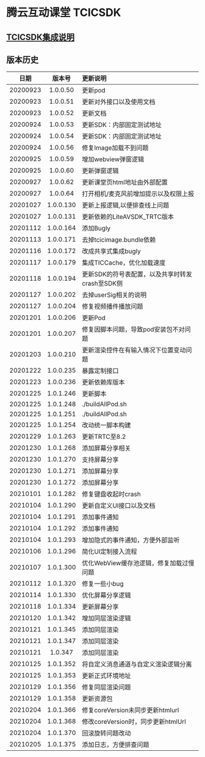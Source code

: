 # 腾云互动课堂 TCICSDK 

## [TCICSDK集成说明](TCICSDK使用说明.md)

## 版本历史

| 日期 | 版本号 |  更新说明 |
|:---------:|:--------:|:-------- |
| 20200923 | 1.0.0.50 | 更新pod |
| 20200923 | 1.0.0.51 | 更新对外接口以及使用文档 |
| 20200923 | 1.0.0.52 | 更新文档 |
| 20200924 | 1.0.0.53 | 更新SDK：内部固定测试地址 |
| 20200924 | 1.0.0.54 | 更新SDK：内部固定测试地址 |
| 20200924 | 1.0.0.56 | 修复Image加载不到问题 |
| 20200925 | 1.0.0.59 | 增加webview弹窗逻辑 |
| 20200925 | 1.0.0.60 | 更新弹窗逻辑 |
| 20200927 | 1.0.0.62 | 更新课堂页html地址由外部配置 |
| 20200927 | 1.0.0.64 | 打开相机/麦克风前增加提示以及权限上报 |
| 20201027 | 1.0.0.130 | 更新上报逻辑,以便排查线上问题 |
| 20201027 | 1.0.0.131 | 更新依赖的LiteAVSDK_TRTC版本 |
| 20201112 | 1.0.0.164 | 添加Bugly |
| 20201113 | 1.0.0.171 | 去掉tcicimage.bundle依赖 |
| 20201116 | 1.0.0.172 | 改成共享式集成bugly |
| 20201117 | 1.0.0.179 | 集成TICCache，优化加载速度 |
| 20201118 | 1.0.0.194 | 更新SDK的符号表配置，以及共享时转发crash至SDK侧 |
| 20201127 | 1.0.0.202 | 去掉userSig相关的说明 |
| 20201127 | 1.0.0.204 | 修复视频播件播放问题 |
| 20201201 | 1.0.0.206 | 更新Pod |
| 20201201 | 1.0.0.207 | 修复因脚本问题，导致pod安装包不对问题 |
| 20201203 | 1.0.0.210 | 更新渲染控件在有输入情况下位置变动问题 |
| 20201222 | 1.0.0.235 | 暴露定制接口 |
| 20201223 | 1.0.0.236 | 更新依赖库版本 |
| 20201225 | 1.0.1.246 | 更新脚本 |
| 20201225 | 1.0.1.248 | ./buildAllPod.sh |
| 20201225 | 1.0.1.251 | ./buildAllPod.sh |
| 20201225 | 1.0.1.254 | 改动统一脚本构建 |
| 20201229 | 1.0.1.263 | 更新TRTC至8.2 |
| 20201230 | 1.0.1.268 | 添加屏幕分享相关 |
| 20201230 | 1.0.1.270 | 支持屏幕分享 |
| 20201230 | 1.0.1.271 | 添加屏幕分享 |
| 20201230 | 1.0.1.272 | 添加屏幕分享 |
| 20210101 | 1.0.1.282 | 修复键盘收起时crash |
| 20210104 | 1.0.1.290 | 更新自定义UI接口以及文档 |
| 20210104 | 1.0.1.291 | 添加事件通知 |
| 20210104 | 1.0.1.292 | 添加事件通知 |
| 20210104 | 1.0.1.293 | 增加隐式的事件通知，方便外部监听 |
| 20210106 | 1.0.1.296 | 简化UI定制接入流程 |
| 20210107 | 1.0.1.300 | 优化WebView缓存池逻辑，修复加载过慢问题 |
| 20210112 | 1.0.1.320 | 修复一些小bug |
| 20210114 | 1.0.1.330 | 优化屏幕分享逻辑 |
| 20210118 | 1.0.1.334 | 更新屏幕分享 |
| 20210120 | 1.0.1.342 | 增加同层渲染逻辑 |
| 20210121 | 1.0.1.345 | 添加同层渲染 |
| 20210121 | 1.0.1.347 | 添加同层渲染 |
| 20210121 | 1.0.347 | 添加同层渲染 |
| 20210125 | 1.0.1.352 | 将自定义消息通道与自定义渲染逻辑分离 |
| 20210125 | 1.0.1.353 | 更新正式环境地址 |
| 20210129 | 1.0.1.356 | 修复同层渲染问题 |
| 20210129 | 1.0.1.358 | 更新资源包 |
| 20210204 | 1.0.1.366 | 修复coreVersion未同步更新htmlurl |
| 20210204 | 1.0.1.368 | 修改coreVersion时，同步更新htmlUrl |
| 20210204 | 1.0.1.370 | 回滚旋转问题改动 |
| 20210205 | 1.0.1.375 | 添加日志，方便排查问题 |
